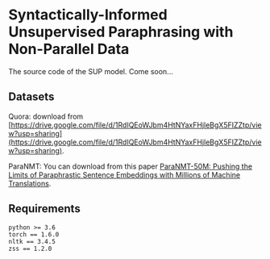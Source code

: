 # Syntactically-Informed Unsupervised Paraphrasing with Non-Parallel Data
The source code of the SUP model. Come soon...

## Datasets
Quora: download from [https://drive.google.com/file/d/1RdIQEoWJbm4HtNYaxFHjleBgX5FIZZtp/view?usp=sharing](https://drive.google.com/file/d/1RdIQEoWJbm4HtNYaxFHjleBgX5FIZZtp/view?usp=sharing).

ParaNMT: You can download from this paper [ParaNMT-50M: Pushing the Limits of Paraphrastic Sentence Embeddings with Millions of Machine Translations](https://aclanthology.org/P18-1042/).

## Requirements

```shell
python >= 3.6
torch == 1.6.0
nltk == 3.4.5
zss == 1.2.0
```
